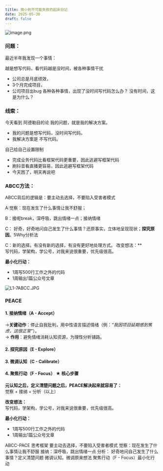```yaml
---
title: 微小到不可能失败的起床日记
date: 2025-05-30
draft: false
---
```


![image.png](https://s2.loli.net/2025/05/30/RlEjuhCfKzFkVXd.png)
### 问题：

最近半年我发现一个事情：

越是想写代码，看代码越是没时间，被各种事情干扰
- 公司总是月底绩效，
- 3个月完成项目，
- 公司项目出bug
各种各种事情，出现了没时间写代码怎么办？
没有时间，这是为什么？


### 线索：

今天看到 阿德勒目的论 我的问题，就是我的解决方案。
- 我的问题是想写代码，没时间写代码。
- 我解决方案是 不写代码。

自己给自己设置限制

- 完成业务代码比看框架代码更重要，因此逃避写框架代码
- 刷抖音看直播更容易，因此逃避写框架代码
- 今天困了，明天再说吧

### ABCC方法：


ABCC背后的逻辑是：要主动去选择，不要陷入受害者模式

A:觉察：现在发生了什么事情让我不舒服；

B：接呢break，深呼吸，跳出情绪一点；接纳情绪

C：  好奇，好奇地问自己发生了什么事情？还原事实，立体地呈现现状；**探究原因**。5Why分析法

C：新的选择。有没有新的选择，有没有更好地处理方式。
改变想法：​**​  
写代码，学架构，学公号，对我来说很重要，优先级很高。

​**​最小化行动：​**​

- 1周写500行工作之外的代码
- 1周输出1篇公众号文章







![L1-7ABCC.JPG](https://s2.loli.net/2025/05/30/Ghbq9dfQ2nVNHDc.jpg)



### PEACE

#### **1. 接纳情绪（A - Accept）​**​
→ ​**​关键动作​**​：停止自我批判，用中性语言描述情绪（例：_“我因项目延期感到焦虑，这很正常”_）。  
→ ​**​作用​**​：避免情绪消耗认知资源，为理性分析铺路。
#### ​**​2. 探究原因（E - Explore）​**​

#### ​**​3. 微调认知（C - Calibrate）​**​

#### ​**​4. 聚焦行动（F - Focus）​**​ ★ 核心步骤



**元认知之后，定义清楚问题之后，PEACE解决起来就容易了：​**​  
觉察 + 接纳 + 分析（以上）

​**​改变想法：​**​  
写代码，学架构，学公号，对我来说很重要，优先级很高。

​**​最小化行动：​**​

- 1周写500行工作之外的代码
- 1周输出1篇公众号文章










ABCC-PACE 思考框架 要主动去选择，不要陷入受害者模式
 觉察：现在发生了什么事情让我不舒服
 接纳：深呼吸，跳出情绪一点
分析： 好奇地问自己发生了什么事情？定义清楚问题
微调认知。微调原来想法
聚焦行动（F - Focus）最小化行动

 




